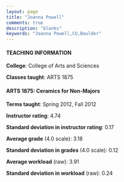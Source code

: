 ```yaml
---
layout: page
title: "Joanna Powell" 
comments: true
description: "blanks"
keywords: "Joanna Powell,CU,Boulder"
---
```

<head>
<script src="https://ajax.googleapis.com/ajax/libs/jquery/2.1.3/jquery.min.js"></script>
<script src="https://dl.dropboxusercontent.com/s/pc42nxpaw1ea4o9/highcharts.js?dl=0"></script>
<!-- <script src="../assets/js/highcharts.js"></script> -->
<style type="text/css">@font-face {
	font-family: "Bebas Neue";
	src: url(https://www.filehosting.org/file/details/544349/BebasNeue Regular.otf) format("opentype");
	}
	h1.Bebas { 
		font-family: "Bebas Neue", Verdana, Tahoma;
	}
</style>
</head>
	   
#### TEACHING INFORMATION

**College**: College of Arts and Sciences

**Classes taught**: ARTS 1875

#### ARTS 1875: Ceramics for Non-Majors

**Terms taught**: Spring 2012, Fall 2012

**Instructor rating**: 4.74

**Standard deviation in instructor rating**: 0.17

**Average grade** (4.0 scale): 3.18

**Standard deviation in grades** (4.0 scale): 0.12

**Average workload** (raw): 3.91

**Standard deviation in workload** (raw): 0.24

